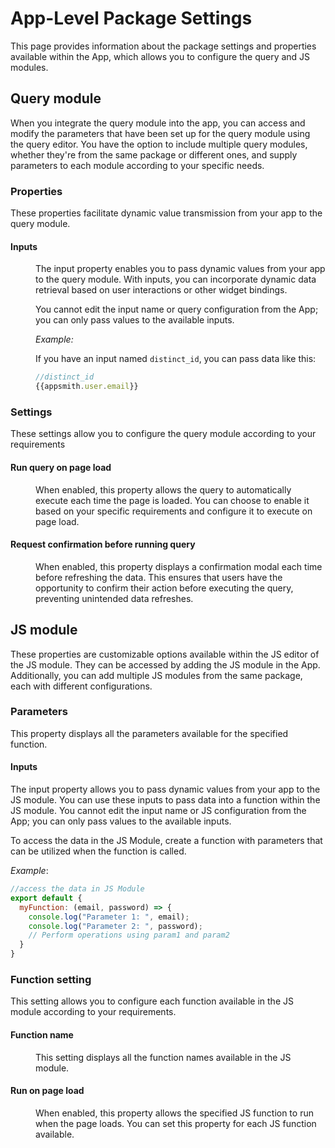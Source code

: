 # App-Level Package Settings

This page provides information about the package settings and properties available within the App, which allows you to configure the query and JS modules.



## Query module

When you integrate the query module into the app, you can access and modify the parameters that have been set up for the query module using the query editor. You have the option to include multiple query modules, whether they're from the same package or different ones, and supply parameters to each module according to your specific needs.



### Properties 

These properties facilitate dynamic value transmission from your app to the query module. 

#### Inputs


<dd>

The input property enables you to pass dynamic values from your app to the query module. With inputs, you can incorporate dynamic data retrieval based on user interactions or other widget bindings. 

You cannot edit the input name or query configuration from the App; you can only pass values to the available inputs. 

<ZoomImage
  src="/img/inputs_mod_app.png" 
  alt="Inputs image"
  caption=""
/>


*Example:*

If you have an input named `distinct_id`, you can pass data like this:

```js
//distinct_id
{{appsmith.user.email}}
```


</dd>



### Settings 

These settings allow you to configure the query module according to your requirements

#### Run query on page load

<dd>

When enabled, this property allows the query to automatically execute each time the page is loaded. You can choose to enable it based on your specific requirements and configure it to execute on page load.


</dd>


#### Request confirmation before running query


<dd>

When enabled, this property displays a confirmation modal each time before refreshing the data. This ensures that users have the opportunity to confirm their action before executing the query, preventing unintended data refreshes.

</dd>


## JS module

These properties are customizable options available within the JS editor of the JS module. They can be accessed by adding the JS module in the App. Additionally, you can add multiple JS modules from the same package, each with different configurations.


### Parameters 

This property displays all the parameters available for the specified function.


#### Inputs

   <ZoomImage src="/img/inputs-js1.png" alt="" caption="" />

The input property allows you to pass dynamic values from your app to the JS module. You can use these inputs to pass data into a function within the JS module. You cannot edit the input name or JS configuration from the App; you can only pass values to the available inputs. 

To access the data in the JS Module, create a function with parameters that can be utilized when the function is called.



*Example*:

```js
//access the data in JS Module
export default {
  myFunction: (email, password) => {
    console.log("Parameter 1: ", email);
    console.log("Parameter 2: ", password);
    // Perform operations using param1 and param2
  }
}
```



### Function setting

This setting allows you to configure each function available in the JS module according to your requirements.


#### Function name

<dd>

This setting displays all the function names available in the JS module. 



</dd>

#### Run on page load

<dd>

When enabled, this property allows the specified JS function to run when the page loads. You can set this property for each JS function available.


</dd>

